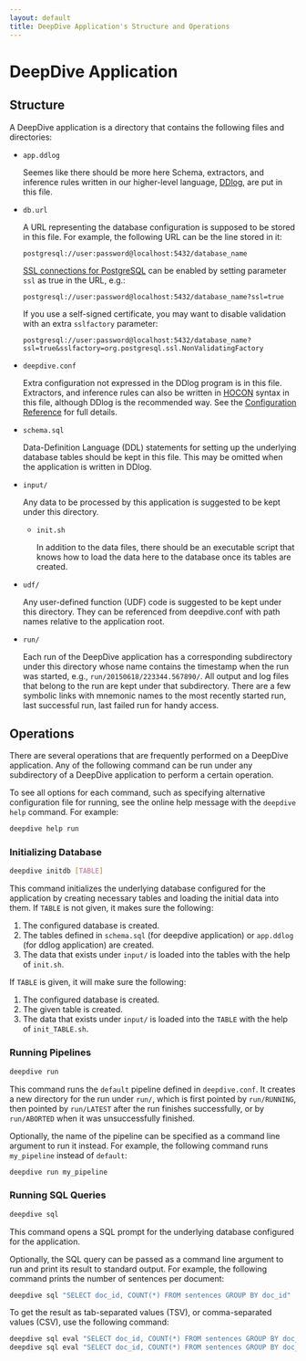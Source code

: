 ```yaml
---
layout: default
title: DeepDive Application's Structure and Operations
---
```


# DeepDive Application

## Structure

A DeepDive application is a directory that contains the following files and directories:

* `app.ddlog`

    <todo> Seemes like there should  be more here </todo>
    Schema, extractors, and inference rules written in our higher-level language, [DDlog][], are put in this file.

* `db.url`

    A URL representing the database configuration is supposed to be stored in this file.
    For example, the following URL can be the line stored in it:

    ```
    postgresql://user:password@localhost:5432/database_name
    ```

    [SSL connections for PostgreSQL](https://jdbc.postgresql.org/documentation/91/ssl.html) can be enabled by setting parameter `ssl` as true in the URL, e.g.:

    ```
    postgresql://user:password@localhost:5432/database_name?ssl=true
    ```

    If you use a self-signed certificate, you may want to disable validation with an extra `sslfactory` parameter:

    ```
    postgresql://user:password@localhost:5432/database_name?ssl=true&sslfactory=org.postgresql.ssl.NonValidatingFactory
    ```

* `deepdive.conf`

    Extra configuration not expressed in the DDlog program is in this file.
    Extractors, and inference rules can also be written in [HOCON][] syntax in this file, although DDlog is the recommended way.
    See the [Configuration Reference](configuration.md) for full details.

* `schema.sql`

    Data-Definition Language (DDL) statements for setting up the underlying database tables should be kept in this file.
    This may be omitted when the application is written in DDlog.

* `input/`

    Any data to be processed by this application is suggested to be kept under this directory.

    * `init.sh`

        In addition to the data files, there should be an executable script that knows how to load the data here to the database once its tables are created.

* `udf/`

    Any user-defined function (UDF) code is suggested to be kept under this directory.
    They can be referenced from deepdive.conf with path names relative to the application root.

* `run/`

    Each run of the DeepDive application has a corresponding subdirectory under this directory whose name contains the timestamp when the run was started, e.g., `run/20150618/223344.567890/`.
    All output and log files that belong to the run are kept under that subdirectory.
    There are a few symbolic links with mnemonic names to the most recently started run, last successful run, last failed run for handy access.

[DDlog]: ddlog
[HOCON]: https://github.com/typesafehub/config/blob/master/HOCON.md#readme "Human Optimized Configuration Object Notation"


## Operations

There are several operations that are frequently performed on a DeepDive application.
Any of the following command can be run under any subdirectory of a DeepDive application to perform a certain operation.

To see all options for each command, such as specifying alternative configuration file for running, see the online help message with the `deepdive help` command.  For example:

```bash
deepdive help run
```

### Initializing Database

```bash
deepdive initdb [TABLE]
```

This command initializes the underlying database configured for the application by creating necessary tables and loading the initial data into them.
If `TABLE` is not given, it makes sure the following:

1. The configured database is created.
2. The tables defined in `schema.sql` (for deepdive application) or `app.ddlog` (for ddlog application) are created.
3. The data that exists under `input/` is loaded into the tables with the help of `init.sh`.

If `TABLE` is given, it will make sure the following:

1. The configured database is created.
2. The given table is created.
3. The data that exists under `input/` is loaded into the `TABLE` with the help of `init_TABLE.sh`.


### Running Pipelines

```bash
deepdive run
```

This command runs the `default` pipeline defined in `deepdive.conf`.
It creates a new directory for the run under `run/`, which is first pointed by `run/RUNNING`, then pointed by `run/LATEST` after the run finishes successfully, or by `run/ABORTED` when it was unsuccessfully finished.

Optionally, the name of the pipeline can be specified as a command line argument to run it instead.
For example, the following command runs `my_pipeline` instead of `default`:

```bash
deepdive run my_pipeline
```


### Running SQL Queries

```bash
deepdive sql
```

This command opens a SQL prompt for the underlying database configured for the application.

Optionally, the SQL query can be passed as a command line argument to run and print its result to standard output.
For example, the following command prints the number of sentences per document:

```bash
deepdive sql "SELECT doc_id, COUNT(*) FROM sentences GROUP BY doc_id"
```

To get the result as tab-separated values (TSV), or comma-separated values (CSV), use the following command:

```bash
deepdive sql eval "SELECT doc_id, COUNT(*) FROM sentences GROUP BY doc_id" format=tsv
deepdive sql eval "SELECT doc_id, COUNT(*) FROM sentences GROUP BY doc_id" format=csv header=1
```
